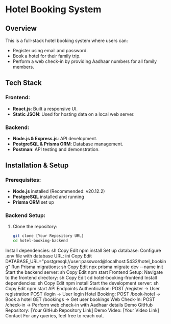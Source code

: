 # Hotel Booking System

## Overview
This is a full-stack hotel booking system where users can:
- Register using email and password.
- Book a hotel for their family trip.
- Perform a web check-in by providing Aadhaar numbers for all family members.

## Tech Stack
### Frontend:
- **React.js**: Built a responsive UI.
- **Static JSON**: Used for hosting data on a local web server.

### Backend:
- **Node.js & Express.js**: API development.
- **PostgreSQL & Prisma ORM**: Database management.
- **Postman**: API testing and demonstration.

## Installation & Setup

### Prerequisites:
- **Node.js** installed (Recommended: v20.12.2)
- **PostgreSQL** installed and running
- **Prisma ORM** set up

### Backend Setup:
1. Clone the repository:
   ```sh
   git clone [Your Repository URL]
   cd hotel-booking-backend
Install dependencies:
sh
Copy
Edit
npm install
Set up database:
Configure .env file with database URL:
ini
Copy
Edit
DATABASE_URL="postgresql://user:password@localhost:5432/hotel_booking"
Run Prisma migrations:
sh
Copy
Edit
npx prisma migrate dev --name init
Start the backend server:
sh
Copy
Edit
npm start
Frontend Setup:
Navigate to the frontend directory:
sh
Copy
Edit
cd hotel-booking-frontend
Install dependencies:
sh
Copy
Edit
npm install
Start the development server:
sh
Copy
Edit
npm start
API Endpoints
Authentication:
POST /register → User registration
POST /login → User login
Hotel Booking:
POST /book-hotel → Book a hotel
GET /bookings → Get user bookings
Web Check-In:
POST /check-in → Perform web check-in with Aadhaar details
Demo
GitHub Repository: [Your GitHub Repository Link]
Demo Video: [Your Video Link]
Contact
For any queries, feel free to reach out.
